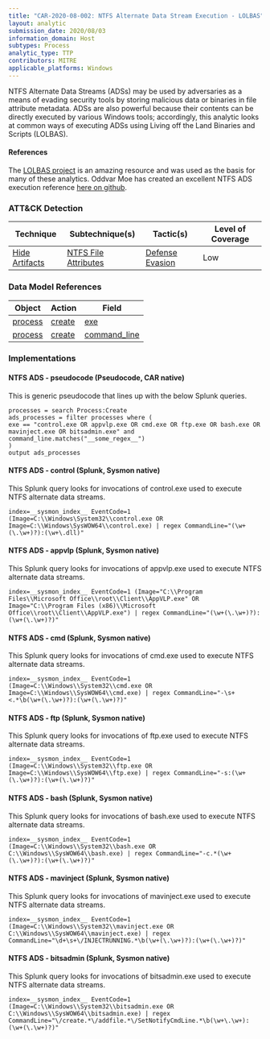 ```yaml
---
title: "CAR-2020-08-002: NTFS Alternate Data Stream Execution - LOLBAS"
layout: analytic
submission_date: 2020/08/03
information_domain: Host
subtypes: Process
analytic_type: TTP
contributors: MITRE
applicable_platforms: Windows
---
```


NTFS Alternate Data Streams (ADSs) may be used by adversaries as a means of evading security tools by storing malicious data or binaries in file attribute metadata. ADSs are also powerful because their contents can be directly executed by various Windows tools; accordingly, this analytic looks at common ways of executing ADSs using Living off the Land Binaries and Scripts (LOLBAS).

#### References
The [LOLBAS project](https://lolbas-project.github.io/) is an amazing resource and was used as the basis for many of these analytics.
Oddvar Moe has created an excellent NTFS ADS execution reference [here on github](https://gist.github.com/api0cradle/cdd2d0d0ec9abb686f0e89306e277b8f).


### ATT&CK Detection

|Technique|Subtechnique(s)|Tactic(s)|Level of Coverage|
|---|---|---|---|
|[Hide Artifacts](https://attack.mitre.org/techniques/T1564/)|[NTFS File Attributes](https://attack.mitre.org/techniques/T1564/004/)|[Defense Evasion](https://attack.mitre.org/tactics/TA0005/)|Low|

### Data Model References

|Object|Action|Field|
|---|---|---|
|[process](/data_model/process) | [create](/data_model/process#create) | [exe](/data_model/process#exe) |
|[process](/data_model/process) | [create](/data_model/process#create) | [command_line](/data_model/process#command_line) |


### Implementations

#### NTFS ADS - pseudocode (Pseudocode, CAR native)


This is generic pseudocode that lines up with the below Splunk queries.


```
processes = search Process:Create
ads_processes = filter processes where (
exe == "control.exe OR appvlp.exe OR cmd.exe OR ftp.exe OR bash.exe OR mavinject.exe OR bitsadmin.exe" and command_line.matches("__some_regex__")
)
output ads_processes
```


#### NTFS ADS - control (Splunk, Sysmon native)


This Splunk query looks for invocations of control.exe used to execute NTFS alternate data streams.


```
index=__sysmon_index__ EventCode=1 (Image=C:\\Windows\System32\\control.exe OR Image=C:\\Windows\SysWOW64\\control.exe) | regex CommandLine="(\w+(\.\w+)?):(\w+\.dll)"
```


#### NTFS ADS - appvlp (Splunk, Sysmon native)


This Splunk query looks for invocations of appvlp.exe used to execute NTFS alternate data streams.


```
index=__sysmon_index__ EventCode=1 (Image="C:\\Program Files\\Microsoft Office\\root\\Client\\AppVLP.exe" OR Image="C:\\Program Files (x86)\\Microsoft Office\\root\\Client\\AppVLP.exe") | regex CommandLine="(\w+(\.\w+)?):(\w+(\.\w+)?)"
```


#### NTFS ADS - cmd (Splunk, Sysmon native)


This Splunk query looks for invocations of cmd.exe used to execute NTFS alternate data streams.


```
index=__sysmon_index__ EventCode=1 (Image=C:\\Windows\\System32\\cmd.exe OR Image=C:\\Windows\\SysWOW64\\cmd.exe) | regex CommandLine="-\s+<.*\b(\w+(\.\w+)?):(\w+(\.\w+)?)"
```


#### NTFS ADS - ftp (Splunk, Sysmon native)


This Splunk query looks for invocations of ftp.exe used to execute NTFS alternate data streams.


```
index=__sysmon_index__ EventCode=1 (Image=C:\\Windows\\System32\\ftp.exe OR Image=C:\\Windows\\SysWOW64\\ftp.exe) | regex CommandLine="-s:(\w+(\.\w+)?):(\w+(\.\w+)?)"
```


#### NTFS ADS - bash (Splunk, Sysmon native)


This Splunk query looks for invocations of bash.exe used to execute NTFS alternate data streams.


```
index=__sysmon_index__ EventCode=1 (Image=C:\\Windows\\System32\\bash.exe OR C:\\Windows\\SysWOW64\\bash.exe) | regex CommandLine="-c.*(\w+(\.\w+)?):(\w+(\.\w+)?)"
```


#### NTFS ADS - mavinject (Splunk, Sysmon native)


This Splunk query looks for invocations of mavinject.exe used to execute NTFS alternate data streams.


```
index=__sysmon_index__ EventCode=1 (Image=C:\\Windows\\System32\\mavinject.exe OR C:\\Windows\\SysWOW64\\mavinject.exe) | regex CommandLine="\d+\s+\/INJECTRUNNING.*\b(\w+(\.\w+)?):(\w+(\.\w+)?)"
```


#### NTFS ADS - bitsadmin (Splunk, Sysmon native)


This Splunk query looks for invocations of bitsadmin.exe used to execute NTFS alternate data streams.


```
index=__sysmon_index__ EventCode=1 (Image=C:\\Windows\\System32\\bitsadmin.exe OR C:\\Windows\\SysWOW64\\bitsadmin.exe) | regex CommandLine="\/create.*\/addfile.*\/SetNotifyCmdLine.*\b(\w+\.\w+):(\w+(\.\w+)?)"
```




